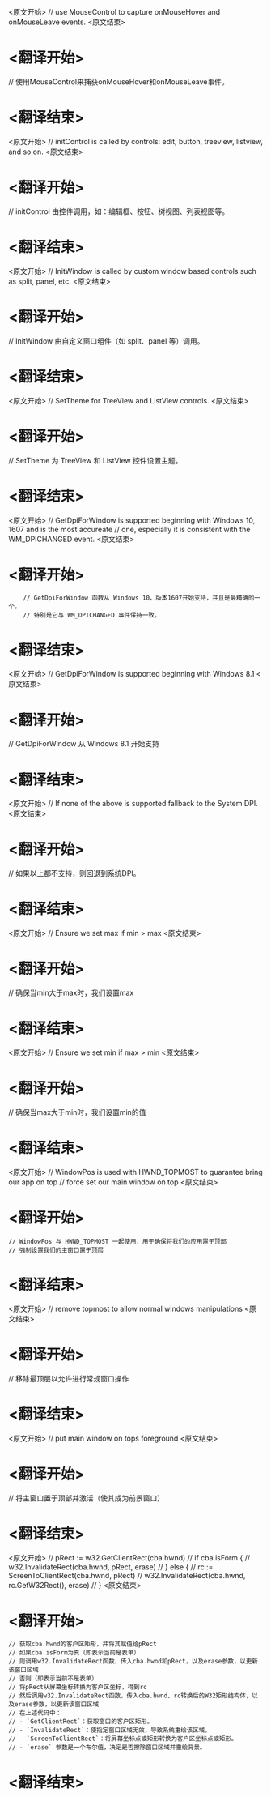 
<原文开始>
// use MouseControl to capture onMouseHover and onMouseLeave events.
<原文结束>

# <翻译开始>
// 使用MouseControl来捕获onMouseHover和onMouseLeave事件。
# <翻译结束>


<原文开始>
// initControl is called by controls: edit, button, treeview, listview, and so on.
<原文结束>

# <翻译开始>
// initControl 由控件调用，如：编辑框、按钮、树视图、列表视图等。
# <翻译结束>


<原文开始>
// InitWindow is called by custom window based controls such as split, panel, etc.
<原文结束>

# <翻译开始>
// InitWindow 由自定义窗口组件（如 split、panel 等）调用。
# <翻译结束>


<原文开始>
// SetTheme for TreeView and ListView controls.
<原文结束>

# <翻译开始>
// SetTheme 为 TreeView 和 ListView 控件设置主题。
# <翻译结束>


<原文开始>
		// GetDpiForWindow is supported beginning with Windows 10, 1607 and is the most accureate
		// one, especially it is consistent with the WM_DPICHANGED event.
<原文结束>

# <翻译开始>
		// GetDpiForWindow 函数从 Windows 10，版本1607开始支持，并且是最精确的一个，
		// 特别是它与 WM_DPICHANGED 事件保持一致。
# <翻译结束>


<原文开始>
// GetDpiForWindow is supported beginning with Windows 8.1
<原文结束>

# <翻译开始>
// GetDpiForWindow 从 Windows 8.1 开始支持
# <翻译结束>


<原文开始>
// If none of the above is supported fallback to the System DPI.
<原文结束>

# <翻译开始>
// 如果以上都不支持，则回退到系统DPI。
# <翻译结束>


<原文开始>
// Ensure we set max if min > max
<原文结束>

# <翻译开始>
// 确保当min大于max时，我们设置max
# <翻译结束>


<原文开始>
// Ensure we set min if max > min
<原文结束>

# <翻译开始>
// 确保当max大于min时，我们设置min的值
# <翻译结束>


<原文开始>
	// WindowPos is used with HWND_TOPMOST to guarantee bring our app on top
	// force set our main window on top
<原文结束>

# <翻译开始>
	// WindowPos 与 HWND_TOPMOST 一起使用，用于确保将我们的应用置于顶部
	// 强制设置我们的主窗口置于顶层
# <翻译结束>


<原文开始>
// remove topmost to allow normal windows manipulations
<原文结束>

# <翻译开始>
// 移除最顶层以允许进行常规窗口操作
# <翻译结束>


<原文开始>
// put main window on tops foreground
<原文结束>

# <翻译开始>
// 将主窗口置于顶部并激活（使其成为前景窗口）
# <翻译结束>


<原文开始>
	// pRect := w32.GetClientRect(cba.hwnd)
	// if cba.isForm {
	// 	w32.InvalidateRect(cba.hwnd, pRect, erase)
	// } else {
	// 	rc := ScreenToClientRect(cba.hwnd, pRect)
	// 	w32.InvalidateRect(cba.hwnd, rc.GetW32Rect(), erase)
	// }
<原文结束>

# <翻译开始>
	// 获取cba.hwnd的客户区矩形，并将其赋值给pRect
	// 如果cba.isForm为真（即表示当前是表单）
	// 则调用w32.InvalidateRect函数，传入cba.hwnd和pRect，以及erase参数，以更新该窗口区域
	// 否则（即表示当前不是表单）
	// 将pRect从屏幕坐标转换为客户区坐标，得到rc
	// 然后调用w32.InvalidateRect函数，传入cba.hwnd、rc转换后的W32矩形结构体，以及erase参数，以更新该窗口区域
	// 在上述代码中：
	// - `GetClientRect`：获取窗口的客户区矩形。
	// - `InvalidateRect`：使指定窗口区域无效，导致系统重绘该区域。
	// - `ScreenToClientRect`：将屏幕坐标点或矩形转换为客户区坐标点或矩形。
	// - `erase` 参数是一个布尔值，决定是否擦除窗口区域并重绘背景。
# <翻译结束>

